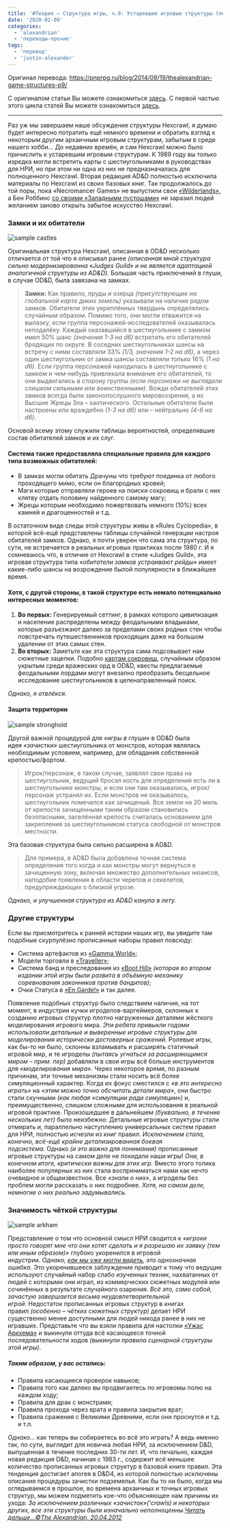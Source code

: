 ```yaml
---
title: '#Теория — Структура игры, ч.9: Устаревшие игровые структуры (перевод)'
date: '2020-02-09'
categories:
  - 'alexandrian'
  - 'переводы-прочие'
tags:
  - 'перевод'
  - 'justin-alexander'
---
```


Оригинал перевода: https://pnprpg.ru/blog/2014/09/19/thealexandrian-game-structures-p9/

С оригиналом статьи Вы можете ознакомиться [здесь](http://thealexandrian.net/wordpress/15182/roleplaying-games/game-structures-part-9-archaic-game-structures). С первой частью этого цикла статей Вы можете ознакомиться [здесь](http://pnprpg.ru/blog/2014/08/07/thealexandrian-game-structures-p1/).

---

Раз уж мы завершаем наше обсуждение структуры Hexcrawl, я думаю будет интересно потратить ещё немного времени и обратить взгляд к некоторым другим архаичным игровым структурам, забытым в среде нашего хобби… До недавних времён, и сам Hexcrawl можно было причислить к устаревшим игровым структурам. К 1989 году вы только изредка могли встретить карты с шестиугольниками в руководствах для НРИ, но при этом ни одна из них не предназначалась для полноценного Hexcrawl. Вторая редакция AD&D полностью исключила материалы по Hexcrawl из своих базовых книг. Так продолжалось до той поры, пока «Necromancer Games» не выпустили свои [«Wilderlands»](http://www.amazon.com/exec/obidos/ASIN/B000M5Y63U/digitalcomics), а Бен Роббинс [со своими «Западными пустошами»](http://pnprpg.ru/blog/2014/08/03/grand-experiment-west-marches/) не заразил людей желанием заново открыть забытое искусство Hexcrawl.

### Замки и их обитатели

![sample castles](images/2eb0c-citadel4.jpg)

Оригинальная структура Hexcrawl, описанная в OD&D несколько отличается от той что я описывал ранее *(описанная мной структура сильно модернизированна «Judges Guild» и не является адаптацией аналогичной структуры из AD&D).* Большая часть приключений в глуши, в случае OD&D, была завязана на замках.

> **Замки:** Как правило, пруды и озерца *(присутствующие на глобальной карте диких земель)* указывали на наличие рядом замков. Обитатели этих укреплённых твердынь определялись случайным образом. Помимо того, они могли отважится на вылазку, если группа персонажей-исследователей оказывалась неподалёку. Каждый оказавшийся в шестиугольнике с замком имел 50% шанс *(значения 1-3 на d6)* встретить его обитателей бродящих по округе. В соседних шестиугольниках шансы на встречу с ними составляли 33% *(1/3, значения 1-2 на d6)*, а через один шестиугольник от замка шансы составляли только 16% *(1 на d6)*. Если группа персонажей находилась в шестиугольнике с замком и чем-нибудь привлекала внимание его обитателей, то они выдвигались в сторону группы *(если персонажи не выглядели слишком сильными или воинственными)*. Вожди обитателей этих замков всегда были законопослушного мировоззрения, а их Высшие Жрецы Зла – хаотического. Остальные обитатели были настроены или враждебно *(1-3 на d6)* или – нейтрально *(4-6 на d6)*.

Основой всему этому служили таблицы вероятностей, определявшие состав обитателей замков и их слуг.

#### Система также предоставляла специальные правила для каждого типа возможных обитателей:

- В замках могли обитать Драчуны что требуют поединка от любого проходящего мимо, если он благородных кровей;
- Маги которые отправляли героев на поиски сокровищ и брали с них клятву отдать половину найденного самому магу;
- Жрецы которым необходимо пожертвовать немного (10%) всех камней и драгоценностей и т.д.

В остаточном виде следы этой структуры живы в «Rules Cyclopedia», в которой всё-ещё представлены таблицы случайной генерации настроя обитателей замков. Однако, я почти уверен что сама эта структура, по сути, не встречается в реальных игровых практиках после 1980 г. И я сомневаюсь что, в отличие от Hexcrawl в стиле «Judges Guild», эта игровая структура типа *«обитатели замков устраивают рейды»* имеет какие-либо шансы на возрождение былой популярности в ближайшее время.

#### Хотя, с другой стороны, в такой структуре есть немало потенциально интересных моментов:

1. **Во первых:** Генерируемый сеттинг, в рамках которого цивилизация и население распределены между феодальными владыками, которые разъезжают далеко за пределами своих родных стен чтобы повстречать путешественников проходящих даже на большом удалении от этих самых стен.
2. **Во вторых:** Заметьте как эта структура сама подсовывает нам сюжетные зацепки. Подобно [картам сокровищ](http://pnprpg.ru/blog/2014/08/14/thealexandrian-goals-in-megadungeon/), случайным образом укрытым среди вражеских орд в OD&D, квесты предлагаемые феодальными лордами могут внезапно преобразить бесцельное исследование шестиугольников в целенаправленный поиск.

_Однако, я отвлёкся._

#### Защита территории

![sample stronghold](images/stronghold-kingdoms-screenshot.jpg)

Другой важной процедурой для *«игры в глуши»* в OD&D была идея *«зачистки»* шестиугольника от монстров, которая являлась необходимым условием, например, для обладания собственной крепостью/фортом.

> Игрок/персонаж, в таком случае, заявлял свои права на шестиугольник, ведущий бросал кость для определения есть ли в шестиугольнике монстры, и если они там оказывались, игрок/персонаж устранял их. Если монстров не оказывалось, шестиугольник помечался как зачищеный. Все земли на 20 миль от крепости зачищенными таким образом становились безопасными, заселённая крепость считалась основанием для закрепления за шестиугольником статуса свободной от монстров местности.

Эта базовая структура была сильно расширена в AD&D.

> Для примера, в AD&D была добавлена точная система определения того когда и как монстры могут вернуться в зачищенную зону, включая множество дополнительных нюансов, наподобие появления в области черепов и секелетов, предупреждающих о близкой угрозе.

_Однако, и улучшенная структура из AD&D канула в лету._

### Другие структуры

Если вы присмотритесь к ранней истории наших игр, вы увидите там подобные скурпулёзно прописанные наборы правил повсюду:

- Система артефактов из [«Gamma World»](http://ru.rpg.wikia.com/wiki/Gamma_World);
- Модели торговли в [«Traveller»](http://ru.rpg.wikia.com/wiki/Traveller);
- Система банд и преследования из [«Boot Hill»](http://ru.rpg.wikia.com/wiki/Boot_Hill) *(которая во втором издании этой игры были развита в объёмную механику соревнования законников против бандитов)*;
- Очки Статуса в [«En Garde!»](http://en.wikipedia.org/wiki/En_Garde!) и так далее.

Появление подобных структур было следствием наличия, на тот момент, в индустрии кучки игроделов-варгеймеров, склонных к созданию игровых структур плотно нагруженных деталями жёсткого моделирования игрового мира. *Эти ребята привыкли годами использовали детальные и выверенные игровые структуры для моделирования исторически достоверных сражений.* Ролевые игры, как бы-то ни было, склонны взламывать и расширять статичный игровой мир, и те игроделы *(пытаясь угнаться за расширяющимся миром – прим. пер)* добавляли в свои игры всё больше инструментов для *«моделирования мира»*. Через некоторое время, по разным причинам, эти точные механизмы стали носить всё более симуляционный характер. Когда их фокус сместился с *«в это интересно играть»* на *«этим можно точно обсчитать детали мира»*, они быстро стали скучными *(как любая «симуляции ради симуляции»)* и, преимущественно, слишком сложными для использования в реальной игровой практике. Произошедшее в дальнейшем *(буквально, в течение нескольких лет)* было неизбежно: Детальные игровые структуры стали отмирать и, параллельно наступлению универсальных систем правил для НРИ, полностью исчезли из книг правил. *Исключением стала, конечно, всё-ещё крайне детализированная боевая подсистема.* Однако *(и это важно для понимания)* прописанные игровые структуры на самом деле не покидали наши игры! *Они, в конечном итоге, критически важны для этих игр.* Вместо этого толика наиболее популярных из них стала восприниматься нами как нечто очевидное и общеизвестное. Все *«знали о них»*, а игроделы без проблем могли рассказать о них подробнее. *Хотя, на самом деле, немногие о них реально задумывались.*

### Значимость чёткой структуры

![sample arkham](images/3f3fe-ffgarkhamprepaints.jpg)

Представление о том что основной смысл НРИ сводится к *«игроки просто говорят мне что они хотят сделать и я разрешаю их заявку (тем или иным образом)»* глубоко укоренился в игровой индустрии. *Однако, [как мы уже могли видеть](http://pnprpg.ru/blog/2014/08/07/thealexandrian-game-structures-p1/), это однозначная ошибка.* Это укоренившееся заблуждение приводит к тому что ведущие используют случайный набор слабо изученных техник, нахватанных от людей с которыми они играл, из коммерческих сюжетных модулей или сочинённых в результате случайного озарения. *Всё это, само собой, зачастую завершается весьма неудовлетворительной игрой.* Недостаток прописанных игровых структур в книгах правил *(особенно – чётких сюжетных структур)* делает НРИ существенно менее доступными для людей никода ранее в них не игравших. Представьте что вы взяли правила для настолки [«Ужас Аркхема»](https://ru.wikipedia.org/wiki/%D0%A3%D0%B6%D0%B0%D1%81_%D0%90%D1%80%D0%BA%D1%85%D0%B5%D0%BC%D0%B0) и выкинули оттуда всё касающееся точной последовательности ходов *(выкинули правила сценарной структуры этой игры)*.

##### Таким образом, у вас остались:

- Правила касающиеся проверок навыков;
- Правила того как далеко вы продвигаетесь по игровомы полю на каждом ходу;
- Правила для драк с монстрами;
- Правила прохода через врата и правила закрытия врат;
- Правила сражения с Великими Древними, если они проснутся и т.д. и т.п.

*Однако…* как теперь вы собираетесь во всё это играть? А ведь именно так, по сути, выглядит для новичка любая НРИ, за исключением D&D, выпущенная в течение последних 30-ти лет. И, что печально, каждая новая редакция D&D, начиная с 1983 г., содержит всё меньшее количество прописанных игровых структур в базовой книге правил. Эта тенденция достигает апогея в D&D4, из которой полностью исключены описания процедуры зачистки подземелья. Как бы то ни было, когда мы оглядываемся в прошлое, во времена архаичных и точных игровых структур, мы можем подметить кое-что объясняющее нам причины их ухода: *За исключением различных «зачисток»(‘crawls) и некоторых других, все эти структуры были изначально неполноценны.*[_Читать дальше…_](http://pnprpg.ru/blog/2014/09/25/thealexandrian-game-structures-p10/)_[©The Alexandrian, 20.04.2012](http://thealexandrian.net/wordpress/15182/roleplaying-games/game-structures-part-9-archaic-game-structures)_
